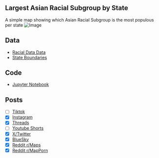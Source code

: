 ## Largest Asian Racial Subgroup by State
A simple map showing which Asian Racial Subgroup is the most populous per state
![Image](https://drive.google.com/uc?export=view&id=1yNtqldpor3tSMHHXWulWyJYSx7j8q4N7)

## Data
* [Racial Data Data](https://data.census.gov/table/ACSDT5Y2023.B02015)
* [State Boundaries](https://www.census.gov/geographies/mapping-files/time-series/geo/carto-boundary-file.html)

## Code
* [Jupyter Notebook](FormatData.ipynb)

## Posts
- [ ] [Tiktok]()
- [x] [Instagram](https://www.instagram.com/p/DMxyrGDR5Wf/)
- [x] [Threads](https://www.threads.com/@vinemapper/post/DMxyrglRty_)
- [ ] [Youtube Shorts]()
- [x] [X/Twitter](https://x.com/VineMapper/status/1950948852078669868)
- [x] [BlueSky](https://bsky.app/profile/vinemapper.bsky.social/post/3lvbit2piwc2b)
- [x] [Reddit r/Maps](https://www.reddit.com/r/Maps/comments/1me5d19/largest_asian_racial_subgroups_by_state/)
- [x] [Reddit r/MapPorn](https://www.reddit.com/r/MapPorn/comments/1me5cvo/largest_asian_racial_subgroups_by_state/)
